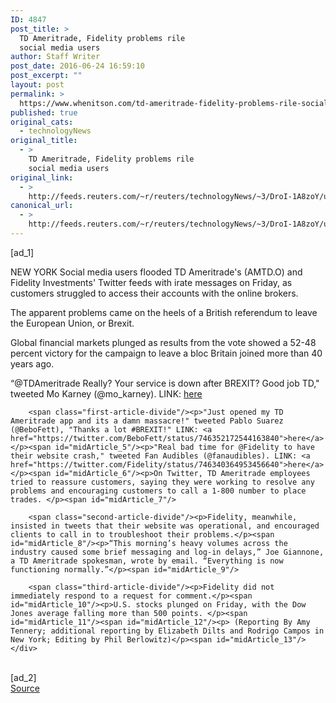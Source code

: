 ```yaml
---
ID: 4847
post_title: >
  TD Ameritrade, Fidelity problems rile
  social media users
author: Staff Writer
post_date: 2016-06-24 16:59:10
post_excerpt: ""
layout: post
permalink: >
  https://www.whenitson.com/td-ameritrade-fidelity-problems-rile-social-media-users/
published: true
original_cats:
  - technologyNews
original_title:
  - >
    TD Ameritrade, Fidelity problems rile
    social media users
original_link:
  - >
    http://feeds.reuters.com/~r/reuters/technologyNews/~3/DroI-1A8zoY/us-usa-markets-socialmedia-idUSKCN0ZA315
canonical_url:
  - >
    http://feeds.reuters.com/~r/reuters/technologyNews/~3/DroI-1A8zoY/us-usa-markets-socialmedia-idUSKCN0ZA315
---
```

 [ad_1]
<br><div id="articleText">
<span id="midArticle_start"/>

<span id="midArticle_0"/><span class="focusParagraph" readability="5"><p><span class="articleLocation">NEW YORK</span> Social media users flooded TD Ameritrade's (<span id="symbol_AMTD.O_0">AMTD.O</span>) and Fidelity Investments' Twitter feeds with irate messages on Friday, as customers struggled to access their accounts with the online brokers.</p></span><span id="midArticle_1"/><p>The apparent problems came on the heels of a British referendum to leave the European Union, or Brexit.</p><span id="midArticle_2"/><p>Global financial markets plunged as results from the vote showed a 52-48 percent victory for the campaign to leave a bloc Britain joined more than 40 years ago.</p><span id="midArticle_3"/><p>“@TDAmeritrade Really? Your service is down after BREXIT? Good job TD," tweeted Mo Karney (@mo_karney). LINK: <a href="https://twitter.com/mo_karney/status/746339117944844288">here</a></p><span id="midArticle_4"/>
        
        <span class="first-article-divide"/><p>"Just opened my TD Ameritrade app and its a damn massacre!" tweeted Pablo Suarez (@BeboFett), "Thanks a lot #BREXIT!" LINK: <a href="https://twitter.com/BeboFett/status/746352172544163840">here</a></p><span id="midArticle_5"/><p>"Real bad time for @Fidelity to have their website crash," tweeted Fan Audibles (@fanaudibles). LINK: <a href="https://twitter.com/Fidelity/status/746340364953456640">here</a></p><span id="midArticle_6"/><p>On Twitter, TD Ameritrade employees tried to reassure customers, saying they were working to resolve any problems and encouraging customers to call a 1-800 number to place trades. </p><span id="midArticle_7"/>
        
        <span class="second-article-divide"/><p>Fidelity, meanwhile, insisted in tweets that their website was operational, and encouraged clients to call in to troubleshoot their problems.</p><span id="midArticle_8"/><p>“This morning’s heavy volumes across the industry caused some brief messaging and log-in delays,” Joe Giannone, a TD Ameritrade spokesman, wrote by email. “Everything is now functioning normally.”</p><span id="midArticle_9"/>
        
        <span class="third-article-divide"/><p>Fidelity did not immediately respond to a request for comment.</p><span id="midArticle_10"/><p>U.S. stocks plunged on Friday, with the Dow Jones average falling more than 500 points. </p><span id="midArticle_11"/><span id="midArticle_12"/><p> (Reporting By Amy Tennery; additional reporting by Elizabeth Dilts and Rodrigo Campos in New York; Editing by Phil Berlowitz)</p><span id="midArticle_13"/></div>
<br>[ad_2]
<br><a href="http://feeds.reuters.com/~r/reuters/technologyNews/~3/DroI-1A8zoY/us-usa-markets-socialmedia-idUSKCN0ZA315">Source </a>
